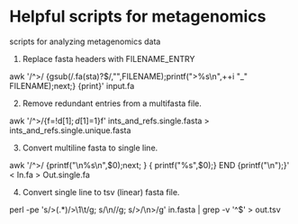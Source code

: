 # Helpful scripts for metagenomics
scripts for analyzing metagenomics data

1. Replace fasta headers with FILENAME_ENTRY

awk '/^>/ {gsub(/.fa(sta)?$/,"",FILENAME);printf(">%s\n",++i "\_" FILENAME);next;} {print}' input.fa

2. Remove redundant entries from a multifasta file. 

awk '/^>/{f=!d[$1];d[$1]=1}f' ints_and_refs.single.fasta > ints_and_refs.single.unique.fasta

3. Convert multiline fasta to single line. 

awk '/^>/ {printf("\n%s\n",$0);next; } { printf("%s",$0);} END {printf("\n");}' < In.fa > Out.single.fa

4. Convert single line to tsv (linear) fasta file.

perl -pe 's/>(.*)/>\1\t/g; s/\n//g; s/>/\n>/g' in.fasta | grep -v '^$' > out.tsv
